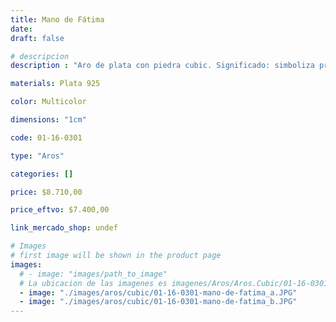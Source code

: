 ```yaml
---
title: Mano de Fátima
date: 
draft: false

# descripcion
description : "Aro de plata con piedra cubic. Significado: simboliza protección."

materials: Plata 925

color: Multicolor

dimensions: "1cm"

code: 01-16-0301

type: "Aros"

categories: []

price: $8.710,00

price_eftvo: $7.400,00

link_mercado_shop: undef

# Images
# first image will be shown in the product page
images:
  # - image: "images/path_to_image"
  # La ubicacion de las imagenes es imagenes/Aros/Aros.Cubic/01-16-0301-mano-de-fatima
  - image: "./images/aros/cubic/01-16-0301-mano-de-fatima_a.JPG"
  - image: "./images/aros/cubic/01-16-0301-mano-de-fatima_b.JPG"
---
```

